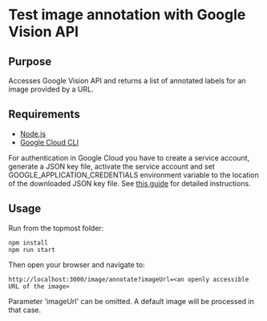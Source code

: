 # Test image annotation with Google Vision API

## Purpose
Accesses Google Vision API and returns a list of annotated labels for an image provided by a URL.

## Requirements

- [Node.js](https://nodejs.org/)
- [Google Cloud CLI](https://cloud.google.com/sdk/docs/install)

For authentication in Google Cloud you have to create a service account, generate a JSON key file, activate the service account and set GOOGLE_APPLICATION_CREDENTIALS environment variable to the location of the downloaded JSON key file. See [this guide](https://cloud.google.com/vision/product-search/docs/auth) for detailed instructions.

## Usage

Run from the topmost folder:
```
npm install
npm run start
```    
Then open your browser and navigate to:
```
http://localhost:3000/image/annotate?imageUrl=<an openly accessible URL of the image>
```
Parameter 'imageUrl' can be omitted. A default image will be processed in that case.
